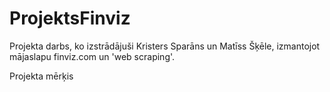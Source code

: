 # ProjektsFinviz
Projekta darbs, ko izstrādājuši Kristers Sparāns un Matīss Šķēle, izmantojot mājaslapu finviz.com un 'web scraping'.

Projekta mērķis 
